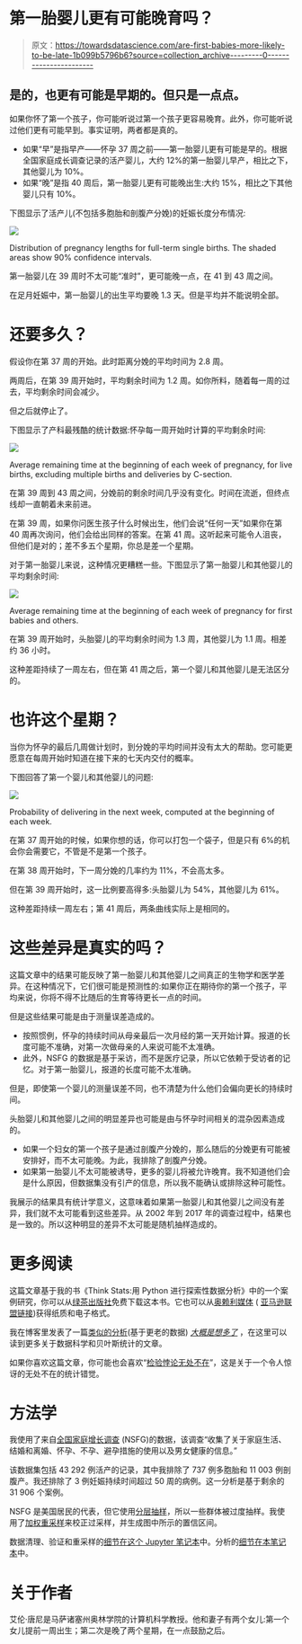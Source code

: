 # 第一胎婴儿更有可能晚育吗？

> 原文：<https://towardsdatascience.com/are-first-babies-more-likely-to-be-late-1b099b5796b6?source=collection_archive---------0----------------------->

## 是的，也更有可能是早期的。但只是一点点。

如果你怀了第一个孩子，你可能听说过第一个孩子更容易晚育。此外，你可能听说过他们更有可能早到。事实证明，两者都是真的。

*   如果“早”是指早产——怀孕 37 周之前——第一胎婴儿更有可能是早的。根据全国家庭成长调查记录的活产婴儿，大约 12%的第一胎婴儿早产，相比之下，其他婴儿为 10%。
*   如果“晚”是指 40 周后，第一胎婴儿更有可能晚出生:大约 15%，相比之下其他婴儿只有 10%。

下图显示了活产儿(不包括多胞胎和剖腹产分娩)的妊娠长度分布情况:

![](img/03fa0b10a2078efdb06fce838768c897.png)

Distribution of pregnancy lengths for full-term single births. The shaded areas show 90% confidence intervals.

第一胎婴儿在 39 周时不太可能“准时”，更可能晚一点，在 41 到 43 周之间。

在足月妊娠中，第一胎婴儿的出生平均要晚 1.3 天。但是平均并不能说明全部。

# 还要多久？

假设你在第 37 周的开始。此时距离分娩的平均时间为 2.8 周。

两周后，在第 39 周开始时，平均剩余时间为 1.2 周。如你所料，随着每一周的过去，平均剩余时间会减少。

但之后就停止了。

下图显示了产科最残酷的统计数据:怀孕每一周开始时计算的平均剩余时间:

![](img/02015134a42b3acb27da43afbe2bebfc.png)

Average remaining time at the beginning of each week of pregnancy, for live births, excluding multiple births and deliveries by C-section.

在第 39 周到 43 周之间，分娩前的剩余时间几乎没有变化。时间在流逝，但终点线却一直朝着未来前进。

在第 39 周，如果你问医生孩子什么时候出生，他们会说“任何一天”如果你在第 40 周再次询问，他们会给出同样的答案。在第 41 周。这听起来可能令人沮丧，但他们是对的；差不多五个星期，你总是差一个星期。

对于第一胎婴儿来说，这种情况更糟糕一些。下图显示了第一胎婴儿和其他婴儿的平均剩余时间:

![](img/4b7cbef1a40cc484629f8b53b5115f9c.png)

Average remaining time at the beginning of each week of pregnancy for first babies and others.

在第 39 周开始时，头胎婴儿的平均剩余时间为 1.3 周，其他婴儿为 1.1 周。相差约 36 小时。

这种差距持续了一周左右，但在第 41 周之后，第一个婴儿和其他婴儿是无法区分的。

# 也许这个星期？

当你为怀孕的最后几周做计划时，到分娩的平均时间并没有太大的帮助。您可能更愿意在每周开始时知道在接下来的七天内交付的概率。

下图回答了第一个婴儿和其他婴儿的问题:

![](img/99ced53aabb11ef3f7b32ef49f837f3b.png)

Probability of delivering in the next week, computed at the beginning of each week.

在第 37 周开始的时候，如果你想的话，你可以打包一个袋子，但是只有 6%的机会你会需要它，不管是不是第一个孩子。

在第 38 周开始时，下一周分娩的几率约为 11%，不会高太多。

但在第 39 周开始时，这一比例要高得多:头胎婴儿为 54%，其他婴儿为 61%。

这种差距持续一周左右；第 41 周后，两条曲线实际上是相同的。

# 这些差异是真实的吗？

这篇文章中的结果可能反映了第一胎婴儿和其他婴儿之间真正的生物学和医学差异。在这种情况下，它们很可能是预测性的:如果你正在期待你的第一个孩子，平均来说，你将不得不比随后的生育等待更长一点的时间。

但是这些结果可能是由于测量误差造成的。

*   按照惯例，怀孕的持续时间从母亲最后一次月经的第一天开始计算。报道的长度可能不准确，对第一次做母亲的人来说可能不太准确。
*   此外，NSFG 的数据是基于采访，而不是医疗记录，所以它依赖于受访者的记忆。对于第一胎婴儿，报道的长度可能不太准确。

但是，即使第一个婴儿的测量误差不同，也不清楚为什么他们会偏向更长的持续时间。

头胎婴儿和其他婴儿之间的明显差异也可能是由与怀孕时间相关的混杂因素造成的。

*   如果一个妇女的第一个孩子是通过剖腹产分娩的，那么随后的分娩更有可能被安排好，而不太可能晚。为此，我排除了剖腹产分娩。
*   如果第一胎婴儿不太可能被诱导，更多的婴儿将被允许晚育。我不知道他们会是什么原因，但数据集没有引产的信息，所以我不能确认或排除这种可能性。

我展示的结果具有统计学意义，这意味着如果第一胎婴儿和其他婴儿之间没有差异，我们就不太可能看到这些差异。从 2002 年到 2017 年的调查过程中，结果也是一致的。所以这种明显的差异不太可能是随机抽样造成的。

# 更多阅读

这篇文章基于我的书《Think Stats:用 Python 进行探索性数据分析》中的一个案例研究，你可以从[绿茶出版社](https://greenteapress.com/wp/think-stats-2e/)免费下载这本书。它也可以从[奥赖利媒体](http://shop.oreilly.com/product/0636920034094.do) ( [亚马逊联盟链接](https://amzn.to/2ZR8OuS))获得纸质和电子格式。

我在博客里发表了一篇[类似的分析](https://allendowney.blogspot.com/2015/09/first-babies-are-more-likely-to-be-late.html)(基于更老的数据) [*大概是想多了*](https://www.allendowney.com/blog/) ，在这里可以读到更多关于数据科学和贝叶斯统计的文章。

如果你喜欢这篇文章，你可能也会喜欢“[检验悖论无处不在](/the-inspection-paradox-is-everywhere-2ef1c2e9d709)”，这是关于一个令人惊讶的无处不在的统计错觉。

# 方法学

我使用了来自[全国家庭增长调查](https://www.cdc.gov/nchs/nsfg/index.htm) (NSFG)的数据，该调查“收集了关于家庭生活、结婚和离婚、怀孕、不孕、避孕措施的使用以及男女健康的信息。”

该数据集包括 43 292 例活产的记录，其中我排除了 737 例多胞胎和 11 003 例剖腹产。我还排除了 3 例妊娠持续时间超过 50 周的病例。这一分析是基于剩余的 31 906 个案例。

NSFG 是美国居民的代表，但它使用[分层抽样](https://en.wikipedia.org/wiki/Stratified_sampling)，所以一些群体被过度抽样。我使用了[加权重采样](https://en.wikipedia.org/wiki/Bootstrapping_(statistics))来校正过采样，并生成图中所示的置信区间。

数据清理、验证和重采样的[细节在这个 Jupyter 笔记本](https://nbviewer.jupyter.org/github/AllenDowney/FirstLateNSFG/blob/master/01_clean.ipynb)中。分析的[细节在本笔记本](https://nbviewer.jupyter.org/github/AllenDowney/FirstLateNSFG/blob/master/02_first.ipynb)中。

# 关于作者

艾伦·唐尼是马萨诸塞州奥林学院的计算机科学教授。他和妻子有两个女儿:第一个女儿提前一周出生；第二次是晚了两个星期，在一点鼓励之后。